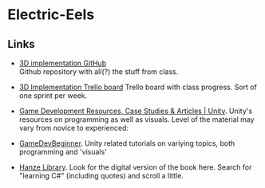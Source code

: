 # Electric-Eels

## Links

- [3D implementation GitHub](https://github.com/manno-xx/Electric-Eels) 
<br />Github repository with all(?) the stuff from class.

- [3D Implementation Trello board](https://trello.com/invite/b/79tZtTeq/ATTI17a76cf918cd2c36239c62f1df2cfb475D9E5C03/p3d-gtv1e) 
Trello board with class progress. Sort of one sprint per week.

- [Game Development Resources, Case Studies & Articles | Unity](https://unity.com/resources?filters=game+creation).
Unity's resources on programming as well as visuals. Level of the material may vary from novice to experienced:


- [GameDevBeginner](https://gamedevbeginner.com/).
Unity related tutorials on variying topics, both programming and 'visuals'

- [Hanze Library](https://hanze.on.worldcat.org/). 
Look for the digital version of the book here. Search for "learning C#" (including quotes) and scroll a little.

